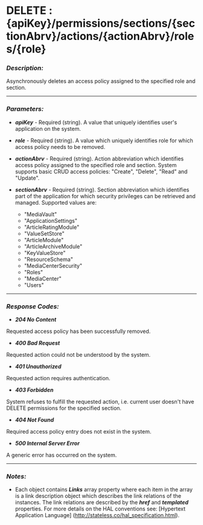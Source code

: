 
# DELETE : {apiKey}/permissions/sections/{sectionAbrv}/actions/{actionAbrv}/roles/{role} 

### *Description:* 
Asynchronously deletes an access policy assigned to the specified role and section. 



* * *
### *Parameters:*


- ***apiKey*** - Required (string). A value that uniquely identifies user&#39;s application on the system. 


- ***role*** - Required (string). A value which uniquely identifies role for which access policy needs to be removed. 


- ***actionAbrv*** - Required (string). Action abbreviation which identifies access policy assigned to the specified role and section. System
            supports basic CRUD access policies: &quot;Create&quot;, &quot;Delete&quot;, &quot;Read&quot; and &quot;Update&quot;. 


- ***sectionAbrv*** - Required (string). Section abbreviation which identifies part of the application for which security privileges can be retrieved
            and managed. Supported values are:
	- "MediaVault"
	- "ApplicationSettings"
	- "ArticleRatingModule"
	- "ValueSetStore"
	- "ArticleModule"
	- "ArticleArchiveModule"
	- "KeyValueStore"
	- "ResourceSchema"
	- "MediaCenterSecurity"
	- "Roles"
	- "MediaCenter"
	- "Users"



* * *
### *Response Codes:*


- ***204  No Content*** 

 Requested access policy has been successfully removed. 


- ***400  Bad Request*** 

 Requested action could not be understood by the system. 


- ***401  Unauthorized*** 

 Requested action requires authentication. 


- ***403  Forbidden*** 

 System refuses to fulfill the requested action, i.e. current user doesn&#39;t have DELETE permissions for the specified section. 


- ***404  Not Found*** 

 Required access policy entry does not exist in the system. 


- ***500  Internal Server Error*** 

 A generic error has occurred on the system. 



* * *
### *Notes:* 
- Each object contains ***Links*** array property where each item in the array is a link description object which describes the link relations of the instances. The link relations are described by the ***href*** and ***templated*** properties. For more details on the HAL conventions see: [Hypertext Application Language] (http://stateless.co/hal_specification.html).

